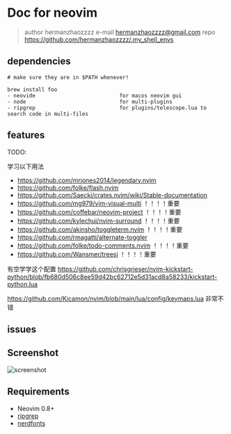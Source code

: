 # Doc for neovim
> author hermanzhaozzzz
> e-mail hermanzhaozzzz@gmail.com
> repo   https://github.com/hermanzhaozzzz/.my_shell_envs

## dependencies
```
# make sure they are in $PATH whenever!

brew install foo
- neovide							for macos neovim gui
- node 								for multi-plugins
- ripgrep							for plugins/telescope.lua to search code in multi-files
```




## features

TODO:

学习以下用法
- https://github.com/mrjones2014/legendary.nvim
- https://github.com/folke/flash.nvim
- https://github.com/Saecki/crates.nvim/wiki/Stable-documentation
- https://github.com/mg979/vim-visual-multi  ！！！！重要
- https://github.com/coffebar/neovim-project  ！！！！重要
- https://github.com/kylechui/nvim-surround  ！！！！重要
- https://github.com/akinsho/toggleterm.nvim  ！！！！重要
- https://github.com/rmagatti/alternate-toggler
- https://github.com/folke/todo-comments.nvim  ！！！！重要
- https://github.com/Wansmer/treesj  ！！！！重要


有空学学这个配置
https://github.com/chrisgrieser/nvim-kickstart-python/blob/fb680d506c8ee59d42bc62712e5d31acd8a58233/kickstart-python.lua

https://github.com/Kicamon/nvim/blob/main/lua/config/keymaps.lua
非常不错
## issues


## Screenshot

![screenshot](https://github.com/bitterteasweetorange/nvim/blob/main/screenshot.png)

## Requirements

- Neovim 0.8+
- [ripgrep](https://github.com/BurntSushi/ripgrep)
- [nerdfonts](https://www.nerdfonts.com/)
